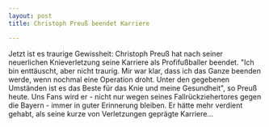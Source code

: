 ```yaml
---
layout: post
title: Christoph Preuß beendet Karriere

---
```


Jetzt ist es traurige Gewissheit: Christoph Preuß hat nach seiner neuerlichen Knieverletzung seine Karriere als Profifußballer beendet. "Ich bin enttäuscht, aber nicht traurig. Mir war klar, dass ich das Ganze beenden werde, wenn nochmal eine Operation droht. Unter den gegebenen Umständen ist es das Beste für das Knie und meine Gesundheit", so Preuß heute. Uns Fans wird er - nicht nur wegen seines Fallrückziehertores gegen die Bayern - immer in guter Erinnerung bleiben. Er hätte mehr verdient gehabt, als seine kurze von Verletzungen geprägte Karriere...


